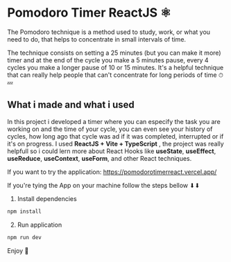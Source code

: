 # Pomodoro Timer ReactJS ⚛

The Pomodoro technique is a method used to study, work, or what you need to do, that helps to concentrate in small intervals of time.

 The technique consists on setting a 25 minutes (but you can make it more) timer and at the end of the cycle you make a 5 minutes pause, every 4 cycles you make a longer pause of 10 or 15 minutes. It's a helpful technique that can really help people that can't concentrate for long periods of time ⏱💤

## What i made and what i used

 In this project i developed a timer where you can especify the task you are working on and the time of your cycle, you can even see your history of cycles, how long ago that cycle was ad if it was completed, interrupted or if it's on progress. I used **ReactJS + Vite + TypeScript** , the project was really helpfull so i could lern more about React Hooks like **useState**, **useEffect**, **useReduce**, **useContext**, **useForm**, and other React techniques.
 
 
 If you want to try the application: https://pomodorotimerreact.vercel.app/
 
 
 If you're tying the App on your machine follow the steps bellow ⬇⬇

1. Install dependencies
```jsx
npm install  
```

2. Run application 
```jsx
npm run dev
```

Enjoy 🥳


